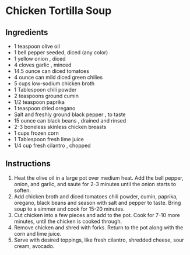 # Chicken Tortilla Soup

## Ingredients

- 1 teaspoon olive oil
- 1 bell pepper seeded, diced (any color)
- 1 yellow onion , diced
- 4 cloves garlic , minced
- 14.5 ounce can diced tomatoes
- 4 ounce can mild diced green chilies
- 5 cups low-sodium chicken broth
- 1 Tablespoon chili powder
- 2 teaspoons ground cumin
- 1/2 teaspoon paprika
- 1 teaspoon dried oregano
- Salt and freshly ground black pepper , to taste
- 15 ounce can black beans , drained and rinsed
- 2-3 boneless skinless chicken breasts
- 1 cups frozen corn
- 1 Tablespoon fresh lime juice
- 1/4 cup fresh cilantro , chopped

## Instructions

1. Heat the olive oil in a large pot over medium heat. Add the bell pepper, onion, and garlic, and saute for 2-3 minutes until the onion starts to soften.
1. Add chicken broth and diced tomatoes chili powder, cumin, paprika, oregano, black beans and season with salt and pepper to taste. Bring soup to a simmer and cook for 15-20 minutes.
1. Cut chicken into a few pieces and add to the pot. Cook for 7-10 more minutes, until the chicken is cooked through.
1. Remove chicken and shred with forks. Return to the pot along with the corn and lime juice.
1. Serve with desired toppings, like fresh cilantro, shredded cheese, sour cream, avocado.